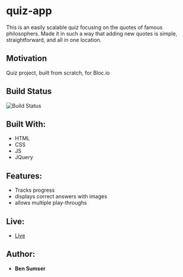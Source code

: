 # quiz-app

This is an easily scalable quiz focusing on the quotes of famous philosophers. Made it in such a way that adding new quotes is simple, straightforward, and all in one location. 

## Motivation

Quiz project, built from scratch, for Bloc.io

## Build Status

![Build Status](http://img.shields.io/travis/badges/badgerbadgerbadger.svg?style=flat-square)

## Built With:

* HTML
* CSS
* JS
* JQuery

## Features:

* Tracks progress
* displays correct answers with images
* allows multiple play-throughs

## Live:

- [Live](https://omegacoo.github.io/quiz-app/)

## Author:
* **Ben Sumser**
